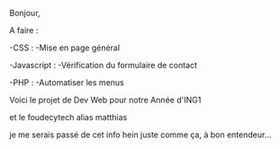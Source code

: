 Bonjour,

A faire :

-CSS :
    -Mise en page général

-Javascript :
    -Vérification du formulaire de contact
    
-PHP :
    -Automatiser les menus

Voici le projet de Dev Web pour notre Année d'ING1

et le foudecytech alias matthias

je me serais passé de cet info hein juste comme ça, à bon entendeur...
